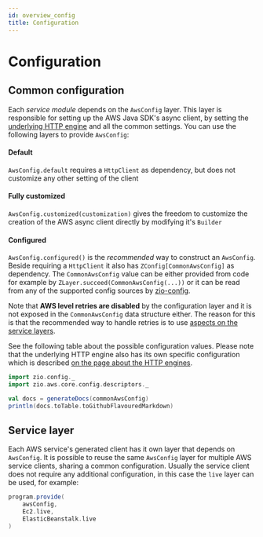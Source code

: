 ```yaml
---
id: overview_config
title: Configuration
---
```


# Configuration

## Common configuration

Each _service module_ depends on the `AwsConfig` layer. This layer is responsible for setting up the 
AWS Java SDK's async client, by setting the [underlying HTTP engine](http.html) and all the common
settings. You can use the following layers to provide `AwsConfig`:

#### Default
`AwsConfig.default` requires a `HttpClient` as dependency, but does not customize any other setting of the client

#### Fully customized
`AwsConfig.customized(customization)` gives the freedom to customize the creation of the AWS async client directly by modifying it's `Builder`

#### Configured
`AwsConfig.configured()` is the *recommended* way to construct an `AwsConfig`. Beside requiring a `HttpClient` it also has `ZConfig[CommonAwsConfig]` as dependency.
The `CommonAwsConfig` value can be either provided from code for example by `ZLayer.succeed(CommonAwsConfig(...))` or it can
be read from any of the supported config sources by [zio-config](https://zio.github.io/zio-config/).

Note that **AWS level retries are disabled** by the configuration layer and it is not exposed in the `CommonAwsConfig` data structure either. The reason for this is that the recommended way to handle retries is to use [aspects on the service layers](aspects.html).
 
See the following table about the possible configuration values. Please note that the underlying HTTP engine also has its own
specific configuration which is described [on the page about the HTTP engines](http.html). 

```scala mdoc:passthrough
import zio.config._
import zio.aws.core.config.descriptors._

val docs = generateDocs(commonAwsConfig)
println(docs.toTable.toGithubFlavouredMarkdown)
```

## Service layer
Each AWS service's generated client has it own layer that depends on `AwsConfig`. It is possible to reuse the same `AwsConfig` layer
for multiple AWS service clients, sharing a common configuration. Usually the service client does not require any additional configuration,
in this case the `live` layer can be used, for example:

```scala
program.provide(
    awsConfig,
    Ec2.live,
    ElasticBeanstalk.live
)
```
